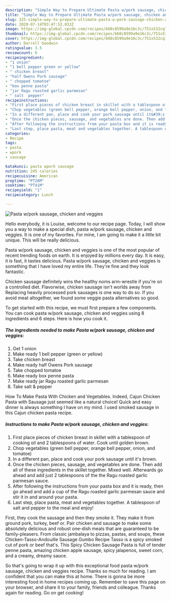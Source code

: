 ```yaml
---
description: "Simple Way to Prepare Ultimate Pasta w/pork sausage, chicken and veggies"
title: "Simple Way to Prepare Ultimate Pasta w/pork sausage, chicken and veggies"
slug: 325-simple-way-to-prepare-ultimate-pasta-w-pork-sausage-chicken-and-veggies
date: 2020-07-14T03:47:53.032Z
image: https://img-global.cpcdn.com/recipes/b60c8599a9e16c3c/751x532cq70/pasta-wpork-sausage-chicken-and-veggies-recipe-main-photo.jpg
thumbnail: https://img-global.cpcdn.com/recipes/b60c8599a9e16c3c/751x532cq70/pasta-wpork-sausage-chicken-and-veggies-recipe-main-photo.jpg
cover: https://img-global.cpcdn.com/recipes/b60c8599a9e16c3c/751x532cq70/pasta-wpork-sausage-chicken-and-veggies-recipe-main-photo.jpg
author: Darrell Goodwin
ratingvalue: 3.5
reviewcount: 6
recipeingredient:
- "1 onion"
- "1 bell pepper green or yellow"
- " chicken breast"
- "half Owens Pork sausage"
- " chopped tomatoe"
- "box penne pasta"
- "jar Ragu roasted garlic parmesan"
- " salt  pepper"
recipeinstructions:
- "First place pieces of chicken breast in skillet with a tablespoon of cooking oil and 2 tablespoons of water. Cook until golden brown."
- "Chop vegetables (green bell pepper, orange bell pepper, onion, and tomatoe)"
- "In a different pan, place and cook your pork sausage until it&#39;s brown."
- "Once the chicken pieces, sausage, and vegetables are done. Then add all of these ingredients in the skillet together. Mixed well. Afterwards go ahead and add just 2 tablespoons of the the Ragu roasted garlic parmesan sauce."
- "After following the instructions from your pasta box and it is ready, then go ahead and add a cup of the Ragu roasted garlic parmesan sauce and stir it in and around your pasta."
- "Last step, place pasta, meat and vegetables together. A tablespoon of salt and pepper to the meal and enjoy!"
categories:
- Recipe
tags:
- pasta
- wpork
- sausage

katakunci: pasta wpork sausage 
nutrition: 245 calories
recipecuisine: American
preptime: "PT26M"
cooktime: "PT41M"
recipeyield: "1"
recipecategory: Lunch

---
```



![Pasta w/pork sausage, chicken and veggies](https://img-global.cpcdn.com/recipes/b60c8599a9e16c3c/751x532cq70/pasta-wpork-sausage-chicken-and-veggies-recipe-main-photo.jpg)

Hello everybody, it is Louise, welcome to our recipe page. Today, I will show you a way to make a special dish, pasta w/pork sausage, chicken and veggies. It is one of my favorites. For mine, I am going to make it a little bit unique. This will be really delicious.

Pasta w/pork sausage, chicken and veggies is one of the most popular of recent trending foods on earth. It is enjoyed by millions every day. It is easy, it is fast, it tastes delicious. Pasta w/pork sausage, chicken and veggies is something that I have loved my entire life. They're fine and they look fantastic.

Chicken sausage definitely wins the healthy noms arm-wrestle if you&#39;re on a controlled diet. Flavorwise, chicken sausage isn&#39;t worlds away from Replacing heavily processed pork sausages is one way to do so. If you avoid meat altogether, we found some veggie pasta alternatives so good.


To get started with this recipe, we must first prepare a few components. You can cook pasta w/pork sausage, chicken and veggies using 8 ingredients and 6 steps. Here is how you cook it.

<!--inarticleads1-->

##### The ingredients needed to make Pasta w/pork sausage, chicken and veggies:

1. Get 1 onion
1. Make ready 1 bell pepper (green or yellow)
1. Take  chicken breast
1. Make ready half Owens Pork sausage
1. Take  chopped tomatoe
1. Make ready box penne pasta
1. Make ready jar Ragu roasted garlic parmesan
1. Take  salt &amp; pepper


How To Make Pasta With Chicken and Vegetables. Indeed, Cajun Chicken Pasta with Sausage just seemed like a natural choice! Quick and easy dinner is always something I have on my mind. I used smoked sausage in this Cajun chicken pasta recipe. 

<!--inarticleads2-->

##### Instructions to make Pasta w/pork sausage, chicken and veggies:

1. First place pieces of chicken breast in skillet with a tablespoon of cooking oil and 2 tablespoons of water. Cook until golden brown.
1. Chop vegetables (green bell pepper, orange bell pepper, onion, and tomatoe)
1. In a different pan, place and cook your pork sausage until it&#39;s brown.
1. Once the chicken pieces, sausage, and vegetables are done. Then add all of these ingredients in the skillet together. Mixed well. Afterwards go ahead and add just 2 tablespoons of the the Ragu roasted garlic parmesan sauce.
1. After following the instructions from your pasta box and it is ready, then go ahead and add a cup of the Ragu roasted garlic parmesan sauce and stir it in and around your pasta.
1. Last step, place pasta, meat and vegetables together. A tablespoon of salt and pepper to the meal and enjoy!


First, they cook the sausage and then they smoke it. They make it from ground pork, turkey, beef or. Pair chicken and sausage to make some absolutely delicious and robust one-dish meals that are guaranteed to be family-pleasers. From classic jambalaya to pizzas, pastas, and soups, these Chicken-Tasso-Andouille Sausage Gumbo Recipe Tasso is a spicy smoked cut of pork or beef that&#39;s. This Spicy Chicken Sausage Pasta is full of tender penne pasta, amazing chicken apple sausage, spicy jalapenos, sweet corn, and a creamy, dreamy sauce. 

So that's going to wrap it up with this exceptional food pasta w/pork sausage, chicken and veggies recipe. Thanks so much for reading. I am confident that you can make this at home. There is gonna be more interesting food in home recipes coming up. Remember to save this page on your browser, and share it to your family, friends and colleague. Thanks again for reading. Go on get cooking!
